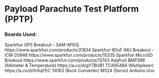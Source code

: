 <h1>Payload Parachute Test Platform (PPTP)</h1>

<h3>Boards Used:</h3>
Sparkfun GPS Breakout - SAM-M10Q                https://www.sparkfun.com/products/21834
Sparkfun 9DoF IMU Breakout - ICM-20948          https://www.sparkfun.com/products/15335
Sparkfun MicroSD Breakout                       https://www.sparkfun.com/products/13743
Adafruit BMP388 (Altimeter & Temperature)       https://a.co/d/gY7BUB1
TCA9548A (Multiplexer)                          https://a.co/d/ihOqFEC
Y4183 (Buck Converter)
MS24 (Servo)
Arduino Uno
